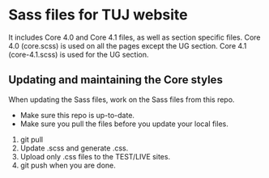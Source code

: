 # Sass files for TUJ website
It includes Core 4.0 and Core 4.1 files, as well as section specific files. Core 4.0 (core.scss) is used on all the pages except the UG section. Core 4.1 (core-4.1.scss) is used for the UG section.

## Updating and maintaining the Core styles
When updating the Sass files, work on the Sass files from this repo.

- Make sure this repo is up-to-date.
- Make sure you pull the files before you update your local files.

1. git pull
2. Update .scss and generate .css.
3. Upload only .css files to the TEST/LIVE sites.
4. git push when you are done.
